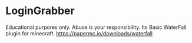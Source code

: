 # LoginGrabber
Educational purpores only. Abuse is your responsibility. Its Basic WaterFall plugin for minecraft. https://papermc.io/downloads/waterfall
